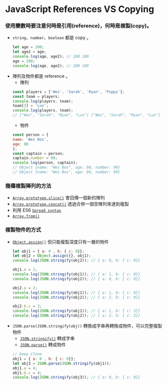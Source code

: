 # JavaScript References VS Copying
### 使用變數時要注意何時是引用(reference)，何時是複製(copy)。
+ `string`、`number`、`boolean` 都是 copy 。
    ```js
    let age = 100;
    let age2 = age;
    console.log(age, age2); // 100 100
    age = 200;
    console.log(age, age2); // 200 100
    ```
+ 陣列及物件都是 reference 。
    - 陣列
    ```js
    const players = ['Wes', 'Sarah', 'Ryan', 'Poppy'];
    const team = players;
    console.log(players, team);
    team[3] = 'Lux';
    console.log(players, team);
    // ["Wes", "Sarah", "Ryan", "Lux"] ["Wes", "Sarah", "Ryan", "Lux"]
    ```
    - 物件
    ```js
    const person = {
    name: 'Wes Bos',
    age: 80
    };
    const captain = person;
    captain.number = 99;
    console.log(person, captain);
    // Object {name: "Wes Bos", age: 80, number: 99}
    // Object {name: "Wes Bos", age: 80, number: 99}
    ```
### 幾種複製陣列的方法
+ [`Array.prototype.slice()`](https://developer.mozilla.org/zh-CN/docs/Web/JavaScript/Reference/Global_Objects/Array/slice) 會回傳一個新的陣列
+ [`Array.prototype.concat()`](https://developer.mozilla.org/zh-CN/docs/Web/JavaScript/Reference/Global_Objects/Array/concat) 透過合併一個空陣列來達到複製
+ 利用 ES6 [`Spread syntax`](https://developer.mozilla.org/zh-TW/docs/Web/JavaScript/Reference/Operators/Spread_syntax)
+ [`Array.from()`](https://developer.mozilla.org/zh-CN/docs/Web/JavaScript/Reference/Global_Objects/Array/from)
### 複製物件的方式
+ [`Object.assign()`](https://developer.mozilla.org/zh-CN/docs/Web/JavaScript/Reference/Global_Objects/Object/assign) 但只能複製深度只有一層的物件
    ```js
    let obj1 = { a: 0 , b: { c: 0}};
    let obj2 = Object.assign({}, obj1);
    console.log(JSON.stringify(obj2)); // { a: 0, b: { c: 0}}
    
    obj1.a = 1;
    console.log(JSON.stringify(obj1)); // { a: 1, b: { c: 0}}
    console.log(JSON.stringify(obj2)); // { a: 0, b: { c: 0}}
    
    obj2.a = 2;
    console.log(JSON.stringify(obj1)); // { a: 1, b: { c: 0}}
    console.log(JSON.stringify(obj2)); // { a: 2, b: { c: 0}}
    
    obj2.b.c = 3;
    console.log(JSON.stringify(obj1)); // { a: 1, b: { c: 3}}
    console.log(JSON.stringify(obj2)); // { a: 2, b: { c: 3}}
    ```
+ `JSON.parse(JSON.stringify(obj))` 轉換成字串再轉換成物件，可以完整複製物件
    - [`JSON.stringify()`](https://developer.mozilla.org/zh-CN/docs/Web/JavaScript/Reference/Global_Objects/JSON/stringify) 轉成字串
    - [`JSON.parse()`](https://developer.mozilla.org/zh-CN/docs/Web/JavaScript/Reference/Global_Objects/JSON/parse) 轉成物件
    ```js
    // Deep Clone
    obj1 = { a: 0 , b: { c: 0}};
    let obj3 = JSON.parse(JSON.stringify(obj1));
    obj1.a = 4;
    obj1.b.c = 4;
    console.log(JSON.stringify(obj3)); // { a: 0, b: { c: 0}}
    ```